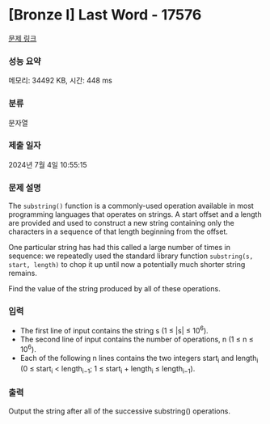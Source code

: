 # [Bronze I] Last Word - 17576 

[문제 링크](https://www.acmicpc.net/problem/17576) 

### 성능 요약

메모리: 34492 KB, 시간: 448 ms

### 분류

문자열

### 제출 일자

2024년 7월 4일 10:55:15

### 문제 설명

<p>The <code>substring()</code> function is a commonly-used operation available in most programming languages that operates on strings. A start offset and a length are provided and used to construct a new string containing only the characters in a sequence of that length beginning from the offset.</p>

<p>One particular string has had this called a large number of times in sequence: we repeatedly used the standard library function <code>substring(s, start, length)</code> to chop it up until now a potentially much shorter string remains.</p>

<p>Find the value of the string produced by all of these operations.</p>

### 입력 

 <ul>
	<li>The first line of input contains the string s (1 ≤ |s| ≤ 10<sup>6</sup>).</li>
	<li>The second line of input contains the number of operations, n (1 ≤ n ≤ 10<sup>6</sup>).</li>
	<li>Each of the following n lines contains the two integers start<sub>i</sub> and length<sub>i</sub> (0 ≤ start<sub>i</sub> < length<sub>i−1</sub>; 1 ≤ start<sub>i</sub> + length<sub>i</sub> ≤ length<sub>i−1</sub>).</li>
</ul>

### 출력 

 <p>Output the string after all of the successive substring() operations.</p>

